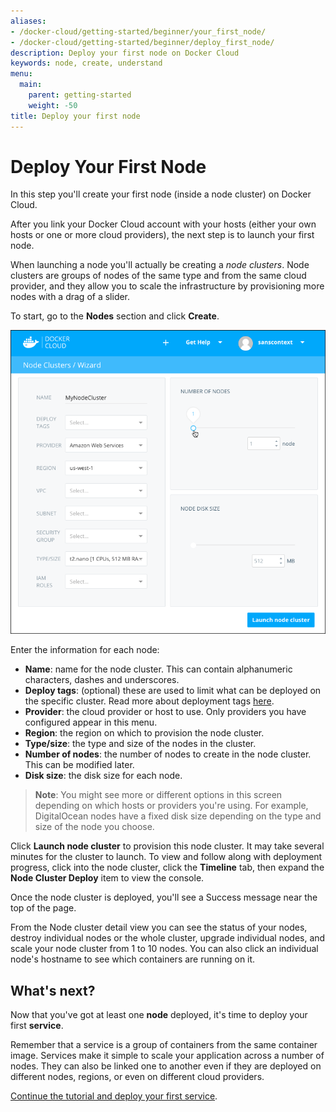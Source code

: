 ```yaml
---
aliases:
- /docker-cloud/getting-started/beginner/your_first_node/
- /docker-cloud/getting-started/beginner/deploy_first_node/
description: Deploy your first node on Docker Cloud
keywords: node, create, understand
menu:
  main:
    parent: getting-started
    weight: -50
title: Deploy your first node
---
```


# Deploy Your First Node

In this step you'll create your first node (inside a node cluster) on Docker Cloud.

After you link your Docker Cloud account with your hosts (either your own hosts or one or more cloud providers), the next step is to launch your first node.

When launching a node you'll actually be creating a _node clusters_. Node clusters are groups of nodes of the same type and from the same cloud provider, and they allow you to scale the infrastructure by provisioning more nodes with a drag of a slider.

 To start, go to the **Nodes** section and click **Create**.

![](images/first_node.png)

Enter the information for each node:

  -   **Name**: name for the node cluster. This can contain alphanumeric characters, dashes and underscores.
  -   **Deploy tags**: (optional) these are used to limit what can be deployed on the specific cluster. Read more about deployment tags [here](../apps/deploy-tags.md).
  -   **Provider**: the cloud provider or host to use. Only providers you have configured appear in this menu.
  -  **Region**: the region on which to provision the node cluster.
  -  **Type/size**: the type and size of the nodes in the cluster.
  -  **Number of nodes**: the number of nodes to create in the node cluster. This can be modified later.
  -  **Disk size**: the disk size for each node.

> **Note**: You might see more or different options in this screen depending on which hosts or providers you're using. For example, DigitalOcean nodes have a fixed disk size depending on the type and size of the node you choose.

Click **Launch node cluster** to provision this node cluster. It may take several minutes for the cluster to launch. To view and follow along with deployment progress, click into the node cluster, click the **Timeline** tab, then expand the **Node Cluster Deploy** item to view the console.

Once the node cluster is deployed, you'll see a Success message near the top of the page.

From the Node cluster detail view you can see the status of your nodes, destroy individual nodes or the whole cluster, upgrade individual nodes, and scale your node cluster from 1 to 10 nodes. You can also click an individual node's hostname to see which containers are running on it.

## What's next?

Now that you've got at least one **node** deployed, it's time to deploy your first **service**.

Remember that a service is a group of containers from the same container image. Services make it simple to scale your application across a number of nodes. They can also be linked one to another even if they are deployed on different nodes, regions, or even on different cloud providers.

[Continue the tutorial and deploy your first service](your_first_service.md).
